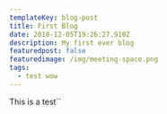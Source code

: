 ```yaml
---
templateKey: blog-post
title: First Blog
date: 2018-12-05T19:26:27.910Z
description: My first ever blog
featuredpost: false
featuredimage: /img/meeting-space.png
tags:
  - test wow
---
```

This is a test``
